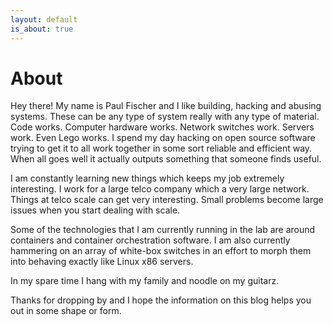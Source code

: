 ```yaml
---
layout: default
is_about: true
---
```

# About

Hey there! My name is Paul Fischer and I like building, hacking and abusing systems. These can be any type of system really with any type of material. Code works. Computer hardware works. Network switches work. Servers work. Even Lego works. I spend my day hacking on open source software trying to get it to all work together in some sort reliable and efficient way. When all goes well it actually outputs something that someone finds useful. 

I am constantly learning new things which keeps my job extremely interesting. I work for a large telco company which a very large network. Things at telco scale can get very interesting. Small problems become large issues when you start dealing with scale. 

Some of the technologies that I am currently running in the lab are around containers and container orchestration software. I am also currently hammering on an array of white-box switches in an effort to morph them into behaving exactly like Linux x86 servers. 

In my spare time I hang with my family and noodle on my guitarz.

Thanks for dropping by and I hope the information on this blog helps you out in some shape or form.

